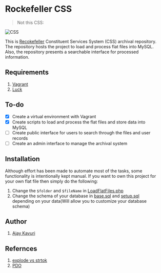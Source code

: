 # Rockefeller CSS
> Not this CSS:

![CSS](http://i.giphy.com/nArBQosm5nXdm.gif)

This is [Recokefeller](https://en.wikipedia.org/wiki/Jay_Rockefeller) Constituent Services System (CSS) archival repository. The repository hosts the project to load and process flat files into MySQL. Also, the repository presents a searchable interface for processed information.

## Requirements
1. [Vagrant](https://www.vagrantup.com/downloads.html)
1. [Luck](http://i.giphy.com/9m9wvjeu3K5c4.gif)

## To-do
- [x] Create a virtual environment with Vagrant
- [x] Create scripts to load and process the flat files and store data into MySQL
- [ ] Create public interface for users to search through the files and user records
- [ ] Create an admin interface to manage the archival system

## Installation
Although effort has been made to automate most of the tasks, some functionality is intentionally kept manual. If you want to own this project for your own flat file then simply do the following:
  1. Change the `$folder` and `$fileName` in [LoadFlatFiles.php](LoadFlatFiles/LoadFlatFiles.php)
  1. Change the schema of your database in [base.sql](sqlFiles/base.sql) and [setup.sql](sqlFiles/setup.sql) depending on your data(Will allow you to customize your database schema)

## Author
1. [Ajay Kavuri](http://pseudoaj.com)

## Refernces
1. [explode vs strtok](http://stackoverflow.com/questions/2528168/whats-the-use-of-function-strtokin-php-how-is-better-than-other-string-functi)
1. [PDO](http://markonphp.com/insert-pdo-prepared-statement/)
